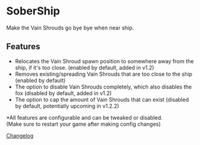 # SoberShip
Make the Vain Shrouds go bye bye when near ship.<br>

## Features
* Relocates the Vain Shroud spawn position to somewhere away from the ship, if it's too close. (enabled by default, added in v1.2)
* Removes existing/spreading Vain Shrouds that are too close to the ship (enabled by default)
* The option to disable Vain Shrouds completely, which also disables the fox (disabled by default, added in v1.2)
* The option to cap the amount of Vain Shrouds that can exist (disabled by default, potentially upcoming in v1.2.2)

*All features are configurable and can be tweaked or disabled.<br>
(Make sure to restart your game after making config changes)

[Changelog](https://thunderstore.io/c/lethal-company/p/essie/SoberShip/changelog/)